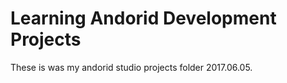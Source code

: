 # Learning Andorid Development Projects

These is was my andorid studio projects folder 2017.06.05. 
